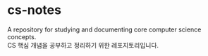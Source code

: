# cs-notes
A repository for studying and documenting core computer science concepts.  
CS 핵심 개념을 공부하고 정리하기 위한 레포지토리입니다.
